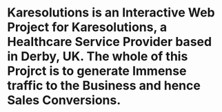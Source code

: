 # Karesolutions is an Interactive Web Project for Karesolutions, a Healthcare Service Provider based in Derby, UK. The whole of this Projrct is to generate Immense traffic to the Business and hence Sales Conversions.
